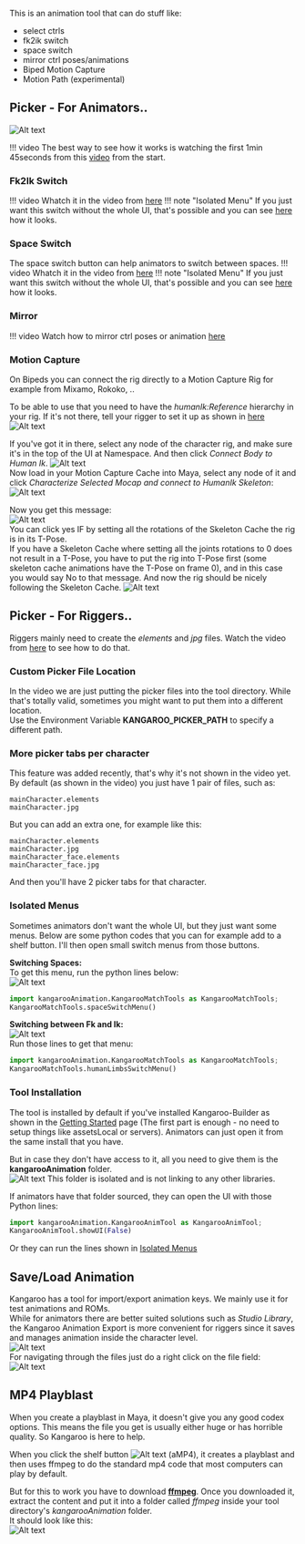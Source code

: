 
This is an animation tool that can do stuff like:

- select ctrls
- fk2ik switch
- space switch
- mirror ctrl poses/animations
- Biped Motion Capture
- Motion Path (experimental)

## Picker - For Animators..

![Alt text](images/picker.jpg)  

!!! video
    The best way to see how it works is watching the first 1min 45seconds from this [video](https://www.youtube.com/watch?v=5W2JQYoyohQ)
    from the start.


### Fk2Ik Switch
!!! video
    Whatch it in the video from [here](https://www.youtube.com/watch?v=5W2JQYoyohQ&t=1m14s)
!!! note "Isolated Menu"
    If you just want this switch without the whole UI, that's possible and you can see [here](#isolated-menus) how it looks.


### Space Switch
The space switch button can help animators to switch between spaces. 
!!! video
    Whatch it in the video from [here](https://www.youtube.com/watch?v=5W2JQYoyohQ&t=1m18s)
!!! note "Isolated Menu"
    If you just want this switch without the whole UI, that's possible and you can see [here](#isolated-menus) how it looks.



### Mirror 
!!! video
    Watch how to mirror ctrl poses or animation [here](https://www.youtube.com/watch?v=5W2JQYoyohQ&t=1m32s)


### Motion Capture
On Bipeds you can connect the rig directly to a Motion Capture Rig for example from Mixamo, Rokoko, ..  

To be able to use that you need to have the *humanIk:Reference* hierarchy in your rig. If it's not there,
tell your rigger to set it up as shown in [here](body/motionCapture.md)
![Alt text](images/humanIk_checkIfAttrIsThere.jpg)  

If you've got it in there, select any node of the character rig, and make sure it's in the top of the UI at Namespace.
And then click *Connect Body to Human Ik*.
![Alt text](images/humanIk_connectingTheCharacter.jpg)   
Now load in your Motion Capture Cache into Maya, select any node of it and click
*Characterize Selected Mocap and connect to HumanIk Skeleton*:  
![Alt text](images/humanIk_characterize.jpg)     

Now you get this message:  
![Alt text](images/humanIk_setRotationsToZero.jpg)  
You can click yes IF by setting all the rotations of the Skeleton Cache the rig is in its T-Pose.  
If you have a Skeleton Cache where setting all the joints rotations to 0 does not result in a T-Pose, you have to 
put the rig into T-Pose first (some skeleton cache animations have the T-Pose on frame 0), and in this case you would
say No to that message.
And now the rig should be nicely following the Skeleton Cache.
![Alt text](images/humanIk_worked.jpg)  



## Picker - For Riggers..
Riggers mainly need to create the *elements* and *jpg* files.
Watch the video from [here](https://www.youtube.com/watch?v=5W2JQYoyohQ&t=1m47s) to see how to do that.


### Custom Picker File Location
In the video we are just putting the picker files into the tool directory. While that's totally valid, sometimes you might
want to put them into a different location.  
Use the Environment Variable **KANGAROO_PICKER_PATH** to specify a different path.


### More picker tabs per character
This feature was added recently, that's why it's not shown in the video yet.  
By default (as shown in the video) you just have 1 pair of files, such as:  
```
mainCharacter.elements
mainCharacter.jpg
```
But you can add an extra one, for example like this:
```
mainCharacter.elements
mainCharacter.jpg
mainCharacter_face.elements
mainCharacter_face.jpg
```
And then you'll have 2 picker tabs for that character.



### Isolated Menus
Sometimes animators don't want the whole UI, but they just want some menus. Below are some python codes that you can 
for example add to a shelf button. I'll then open small switch menus from those buttons.

**Switching Spaces:**   
To get this menu, run the python lines below:  
![Alt text](images/spaceSwitchMenu.gif)
```python 
import kangarooAnimation.KangarooMatchTools as KangarooMatchTools; 
KangarooMatchTools.spaceSwitchMenu()
``` 

**Switching between Fk and Ik:**  
![Alt text](images/fk2ikswitchmenu.gif)  
Run those lines to get that menu:  
```python 
import kangarooAnimation.KangarooMatchTools as KangarooMatchTools; 
KangarooMatchTools.humanLimbsSwitchMenu()
```

### Tool Installation
The tool is installed by default if you've installed Kangaroo-Builder as shown in the [Getting Started](gettingStarted.md) page
(The first part is enough - no need to setup things like assetsLocal or servers).
Animators can just open it from the same install that you have.  

But in case they don't have access to it, all you need to give them is the **kangarooAnimation** folder.  
![Alt text](images/picker_folder.jpg)
This folder is isolated and is not linking to any other libraries.

If animators have that folder sourced, they can open the UI with those Python lines:
```python
import kangarooAnimation.KangarooAnimTool as KangarooAnimTool; 
KangarooAnimTool.showUI(False)
```
Or they can run the lines shown in [Isolated Menus](#isolated-menus) 



## Save/Load Animation
Kangaroo has a tool for import/export animation keys. We mainly use it for test animations and ROMs.  
While for animators there are better suited solutions such as *Studio Library*, the Kangaroo Animation Export
is more convenient for riggers since it saves and manages animation inside the character level.  
![Alt text](images/keys_importExport.jpg)   
For navigating through the files just do a right click on the file field:  
![Alt text](images/keys_filesMarkingMenu.gif)  



## MP4 Playblast
When you create a playblast in Maya, it doesn't give you any good codex options. This means the file you get is usually either
huge or has horrible quality. So Kangaroo is here to help.

When you click the shelf button ![Alt text](images/movShelfButton.jpg) (aMP4), it creates a playblast and then uses
ffmpeg to do the standard mp4 code that most computers can play by default.

But for this to work you have to download [**ffmpeg**](https://github.com/BtbN/FFmpeg-Builds/releases/download/latest/ffmpeg-master-latest-win64-gpl-shared.zip).
Once you downloaded it, extract the content and put it into a folder called *ffmpeg* inside your tool directory's *kangarooAnimation* folder.  
It should look like this:  
![Alt text](images/ffmpeg_installation.jpg)  

